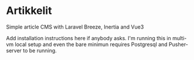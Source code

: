 # Artikkelit

Simple article CMS with Laravel Breeze, Inertia and Vue3

Add installation instructions here if anybody asks. I'm running this in multi-vm local setup and even the bare minimun
requires Postgresql and Pusher-server to be running.
